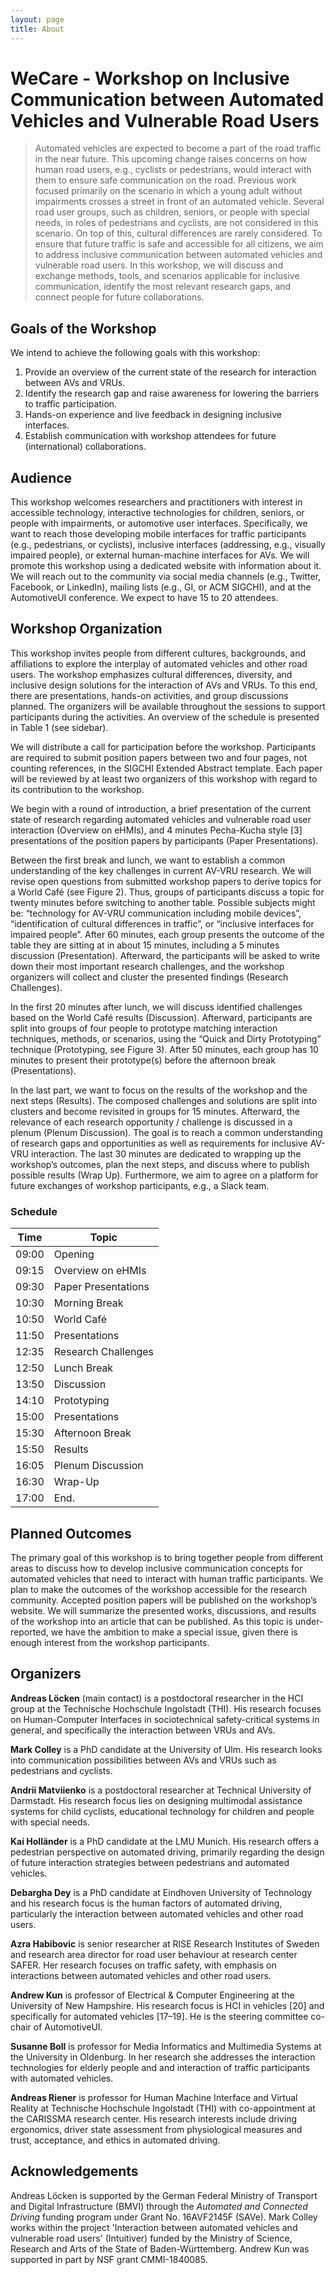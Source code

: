 ```yaml
---
layout: page
title: About
---
```


# WeCare - Workshop on Inclusive Communication between Automated Vehicles and Vulnerable Road Users
> Automated vehicles are expected to become a part of the road traffic in the near future. This upcoming change raises concerns on how human road users, e.g., cyclists or pedestrians, would interact with them to ensure safe communication on the road. Previous work focused primarily on the scenario in which a young adult without impairments crosses a street in front of an automated vehicle. Several road user groups, such as children, seniors, or people with special needs, in roles of pedestrians and cyclists, are not considered in this scenario. On top of this, cultural differences are rarely considered. To ensure that future traffic is safe and accessible for all citizens, we aim to address inclusive communication between automated vehicles and vulnerable road users. In this workshop, we will discuss and exchange methods, tools, and scenarios applicable for inclusive communication, identify the most relevant research gaps, and connect people for future collaborations.  


## Goals of the Workshop
We intend to achieve the following goals with this workshop:
1.	Provide an overview of the current state of the research for interaction between AVs and VRUs.
2.	Identify the research gap and raise awareness for lowering the barriers to traffic participation.
3.	Hands-on experience and live feedback in designing inclusive interfaces.
4.	Establish communication with workshop attendees for future (international) collaborations.


## Audience
This workshop welcomes researchers and practitioners with interest in accessible technology, interactive technologies for children, seniors, or people with impairments, or automotive user interfaces. Specifically, we want to reach those developing mobile interfaces for traffic participants (e.g., pedestrians, or cyclists), inclusive interfaces (addressing, e.g., visually impaired people), or external human-machine interfaces for AVs. We will promote this workshop using a dedicated website with information about it. We will reach out to the community via social media channels (e.g., Twitter, Facebook, or LinkedIn), mailing lists (e.g., GI, or ACM SIGCHI), and at the AutomotiveUI conference. We expect to have 15 to 20 attendees. 

## Workshop Organization
This workshop invites people from different cultures, backgrounds, and affiliations to explore the interplay of automated vehicles and other road users. The workshop emphasizes cultural differences, diversity, and inclusive design solutions for the interaction of AVs and VRUs. To this end, there are presentations, hands-on activities, and group discussions planned. The organizers will be available throughout the sessions to support participants during the activities. An overview of the schedule is presented in Table 1 (see sidebar).

We will distribute a call for participation before the workshop. Participants are required to submit position papers between two and four pages, not counting references, in the SIGCHI Extended Abstract template. Each paper will be reviewed by at least two organizers of this workshop with regard to its contribution to the workshop.

We begin with a round of introduction, a brief presentation of the current state of research regarding automated vehicles and vulnerable road user interaction (Overview on eHMIs), and 4 minutes Pecha-Kucha style [3] presentations of the position papers by participants (Paper Presentations).

Between the first break and lunch, we want to establish a common understanding of the key challenges in current AV-VRU research. We will revise open questions from submitted workshop papers to derive topics for a World Café (see Figure 2). Thus, groups of participants discuss a topic for twenty minutes before switching to another table. Possible subjects might be: “technology for AV-VRU communication including mobile devices”, “identification of cultural differences in traffic”, or “inclusive interfaces for impaired people”. After 60 minutes, each group presents the outcome of the table they are sitting at in about 15 minutes, including a 5 minutes discussion (Presentation). Afterward, the participants will be asked to write down their most important research challenges, and the workshop organizers will collect and cluster the presented findings (Research Challenges).

In the first 20 minutes after lunch, we will discuss identified challenges based on the World Café results (Discussion). Afterward, participants are split into groups of four people to prototype matching interaction techniques, methods, or scenarios, using the “Quick and Dirty Prototyping” technique (Prototyping, see Figure 3). After 50 minutes, each group has 10 minutes to present their prototype(s) before the afternoon break (Presentations).

In the last part, we want to focus on the results of the workshop and the next steps (Results). The composed challenges and solutions are split into clusters and become revisited in groups for 15 minutes. Afterward, the relevance of each research opportunity / challenge is discussed in a plenum (Plenum Discussion). The goal is to reach a common understanding of research gaps and opportunities as well as requirements for inclusive AV-VRU interaction. The last 30 minutes are dedicated to wrapping up the workshop’s outcomes, plan the next steps, and discuss where to publish possible results (Wrap Up). Furthermore, we aim to agree on a platform for future exchanges of workshop participants, e.g., a Slack team.

### Schedule

| Time        | Topic                     |
|-------------|---------------------------|
|    09:00    |    Opening                |
|    09:15    |    Overview on eHMIs      |
|    09:30    |    Paper Presentations    |
|    10:30    |    Morning Break          |
|    10:50    |    World Café             |
|    11:50    |    Presentations          |
|    12:35    |    Research Challenges    |
|    12:50    |    Lunch Break            |
|    13:50    |    Discussion             |
|    14:10    |    Prototyping            |
|    15:00    |    Presentations          |
|    15:30    |    Afternoon Break        |
|    15:50    |    Results                |
|    16:05    |    Plenum Discussion      |
|    16:30    |    Wrap-Up                |
|    17:00    |    End.                   |

## Planned Outcomes
The primary goal of this workshop is to bring together people from different areas to discuss how to develop inclusive communication concepts for automated vehicles that need to interact with human traffic participants. We plan to make the outcomes of the workshop accessible for the research community. Accepted position papers will be published on the workshop’s website. We will summarize the presented works, discussions, and results of the workshop into an article that can be published. As this topic is under-reported, we have the ambition to make a special issue, given there is enough interest from the workshop participants.

## Organizers
**Andreas Löcken** (main contact) is a postdoctoral researcher in the HCI group at the Technische Hochschule Ingolstadt (THI). His research focuses on Human-Computer Interfaces in sociotechnical safety-critical systems in general, and specifically the interaction between VRUs and AVs.

**Mark Colley** is a PhD candidate at the University of Ulm. His research looks into communication possibilities between AVs and VRUs such as pedestrians and cyclists.

**Andrii Matviienko** is a postdoctoral researcher at Technical University of Darmstadt. His research focus lies on designing multimodal assistance systems for child cyclists, educational technology for children and people with special needs.

**Kai Holländer** is a PhD candidate at the LMU Munich. His research offers a pedestrian perspective on automated driving, primarily regarding the design of future interaction strategies between pedestrians and automated vehicles.

**Debargha Dey** is a PhD candidate at Eindhoven University of Technology and his research focus is the human factors of automated driving, particularly the interaction between automated vehicles and other road users.

**Azra Habibovic** is senior researcher at RISE Research Institutes of Sweden and research area director for road user behaviour at research center SAFER. Her research focuses on traffic safety, with emphasis on interactions between automated vehicles and other road users.

**Andrew Kun** is professor of Electrical & Computer Engineering at the University of New Hampshire. His research focus is HCI in vehicles [20] and specifically for automated vehicles [17–19]. He is the steering committee co-chair of AutomotiveUI.

**Susanne Boll** is professor for Media Informatics and Multimedia Systems at the University in Oldenburg. In her research she addresses the interaction technologies for elderly people and and interaction of traffic participants with automated vehicles.

**Andreas Riener** is professor for Human Machine Interface and Virtual Reality at Technische Hochschule Ingolstadt (THI) with co-appointment at the CARISSMA research center. His research interests include driving ergonomics, driver state assessment from physiological measures and trust, acceptance, and ethics in automated driving.


## Acknowledgements
Andreas Löcken is supported by the German Federal Ministry of Transport and Digital Infrastructure (BMVI) through the *Automated and Connected Driving* funding program under Grant No. 16AVF2145F (SAVe). 
Mark Colley works within the project 'Interaction between automated vehicles and vulnerable road users' (Intuitiver) funded by the Ministry of Science, Research and Arts of the State of Baden-Württemberg. 
Andrew Kun was supported in part by NSF grant CMMI-1840085.
